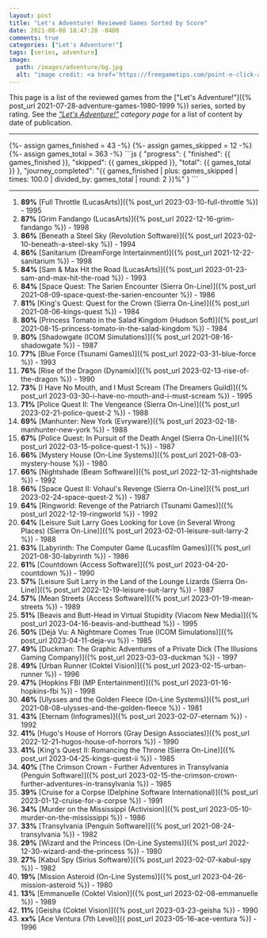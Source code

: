 ```yaml
---
layout: post
title: "Let's Adventure! Reviewed Games Sorted by Score"
date: 2021-08-08 18:47:28 -0400
comments: true
categories: ["Let's Adventure!"]
tags: [series, adventure]
image:
  path: /images/adventure/bg.jpg
  alt: "image credit: <a href='https://freegametips.com/point-n-click-a-genre-full-of-magic-humor-and-intelligence/'>Point-n-click, a genre full of magic, humor and intelligence</a>"
---
```

This page is a list of the reviewed games from the ["Let's Adventure!"]({% post_url 2021-07-28-adventure-games-1980-1999 %}) series, sorted by rating. See the _["Let's Adventure!"](https://www.alexbevi.com/categories/let-s-adventure/) category page_ for a list of content by date of publication.

<hr>
{%- assign games_finished = 43  -%}
{%- assign games_skipped  = 12  -%}
{%- assign games_total    = 363 -%}
```js
{
  "progress": {
    "finished": {{ games_finished }},
     "skipped": {{ games_skipped }},
       "total": {{ games_total }}
  },
  "journey_completed": "{{ games_finished | plus: games_skipped | times: 100.0 | divided_by: games_total | round: 2 }}%"
}
```
<hr>

1. **89%** [Full Throttle (LucasArts)]({% post_url 2023-03-10-full-throttle %}) - 1995
2. **87%** [Grim Fandango (LucasArts)]({% post_url 2022-12-16-grim-fandango %}) - 1998
3. **86%** [Beneath a Steel Sky (Revolution Software)]({% post_url 2023-02-10-beneath-a-steel-sky %}) - 1994
4. **86%** [Sanitarium (DreamForge Intertainment)]({% post_url 2021-12-22-sanitarium %}) - 1998
5. **84%** [Sam & Max Hit the Road (LucasArts)]({% post_url 2023-01-23-sam-and-max-hit-the-road %}) - 1993
6. **84%** [Space Quest: The Sarien Encounter (Sierra On-Line)]({% post_url 2021-08-09-space-quest-the-sarien-encounter %}) - 1986
7. **81%** [King's Quest: Quest for the Crown (Sierra On-Line)]({% post_url 2021-08-06-kings-quest %}) - 1984
8. **80%** [Princess Tomato in the Salad Kingdom (Hudson Soft)]({% post_url 2021-08-15-princess-tomato-in-the-salad-kingdom %}) - 1984
9. **80%** [Shadowgate (ICOM Simulations)]({% post_url 2021-08-16-shadowgate %}) - 1987
10. **77%** [Blue Force (Tsunami Games)]({% post_url 2022-03-31-blue-force %}) - 1993
11. **76%** [Rise of the Dragon (Dynamix)]({% post_url 2023-02-13-rise-of-the-dragon %}) - 1990
12. **73%** [I Have No Mouth, and I Must Scream (The Dreamers Guild)]({% post_url 2023-03-30-i-have-no-mouth-and-i-must-scream %}) - 1995
13. **71%** [Police Quest II: The Vengeance (Sierra On-Line)]({% post_url 2023-02-21-police-quest-2 %}) - 1988
14. **69%** [Manhunter: New York (Evryware)]({% post_url 2023-02-18-manhunter-new-york %}) - 1988
15. **67%** [Police Quest: In Pursuit of the Death Angel (Sierra On-Line)]({% post_url 2022-03-15-police-quest-1 %}) - 1987
16. **66%** [Mystery House (On-Line Systems)]({% post_url 2021-08-03-mystery-house %}) - 1980
17. **66%** [Nightshade (Beam Software)]({% post_url 2022-12-31-nightshade %}) - 1992
18. **66%** [Space Quest II: Vohaul's Revenge (Sierra On-Line)]({% post_url 2023-02-24-space-quest-2 %}) - 1987
19. **64%** [Ringworld: Revenge of the Patriarch (Tsunami Games)]({% post_url 2022-12-19-ringworld %}) - 1992
20. **64%** [Leisure Suit Larry Goes Looking for Love (in Several Wrong Places) (Sierra On-Line)]({% post_url 2023-02-01-leisure-suit-larry-2 %}) - 1988
21. **63%** [Labyrinth: The Computer Game (Lucasfilm Games)]({% post_url 2021-08-30-labyrinth %}) - 1986
22. **61%** [Countdown (Access Software)]({% post_url 2023-04-20-countdown %}) - 1990
22. **57%** [Leisure Suit Larry in the Land of the Lounge Lizards (Sierra On-Line)]({% post_url 2022-12-19-leisure-suit-larry %}) - 1987
23. **57%** [Mean Streets (Access Software)]({% post_url 2023-01-19-mean-streets %}) - 1989
24. **51%** [Beavis and Butt-Head in Virtual Stupidity (Viacom New Media)]({% post_url 2023-04-16-beavis-and-butthead %}) - 1995
25. **50%** [Déjà Vu: A Nightmare Comes True (ICOM Simulations)]({% post_url 2023-04-11-deja-vu %}) - 1985
26. **49%** [Duckman: The Graphic Adventures of a Private Dick (The Illusions Gaming Company)]({% post_url 2023-03-03-duckman %}) - 1997
27. **49%** [Urban Runner (Coktel Vision)]({% post_url 2023-02-15-urban-runner %}) - 1996
28. **47%** [Hopkins FBI (MP Entertainment)]({% post_url 2023-01-16-hopkins-fbi %}) - 1998
29. **46%** [Ulysses and the Golden Fleece (On-Line Systems)]({% post_url 2021-08-08-ulysses-and-the-golden-fleece %}) - 1981
30. **43%** [Eternam (Infogrames)]({% post_url 2023-02-07-eternam %}) - 1992
31. **41%** [Hugo's House of Horrors (Gray Design Associates)]({% post_url 2022-12-21-hugos-house-of-horrors %}) - 1990
32. **41%** [King's Quest II: Romancing the Throne (Sierra On-Line)]({% post_url 2023-04-25-kings-quest-ii %}) - 1985
33. **40%** [The Crimson Crown - Further Adventures in Transylvania (Penguin Software)]({% post_url 2023-02-15-the-crimson-crown-further-adventures-in-transylvania %}) - 1985
34. **39%** [Cruise for a Corpse (Delphine Software International)]({% post_url 2023-01-12-cruise-for-a-corpse %}) - 1991
35. **34%** [Murder on the Mississippi (Activision)]({% post_url 2023-05-10-murder-on-the-mississippi %}) - 1986
36. **33%** [Transylvania (Penguin Software)]({% post_url 2021-08-24-transylvania %}) - 1982
37. **29%** [Wizard and the Princess (On-Line Systems)]({% post_url 2022-12-30-wizard-and-the-princess %}) - 1980
38. **27%** [Kabul Spy (Sirius Software)]({% post_url 2023-02-07-kabul-spy %}) - 1982
39. **19%** [Mission Asteroid (On-Line Systems)]({% post_url 2023-04-26-mission-asteroid %}) - 1980
40. **13%** [Emmanuelle (Coktel Vision)]({% post_url 2023-02-08-emmanuelle %}) - 1989
41. **11%** [Geisha (Coktel Vision)]({% post_url 2023-03-23-geisha %}) - 1990
42. **xx%** [Ace Ventura (7th Level)]({ post_url 2023-05-16-ace-ventura %}) - 1996